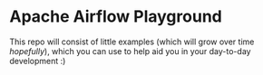 # Apache Airflow Playground

This repo will consist of little examples (which will grow over time _hopefully_), which you can use to help aid you
in your day-to-day development :)
